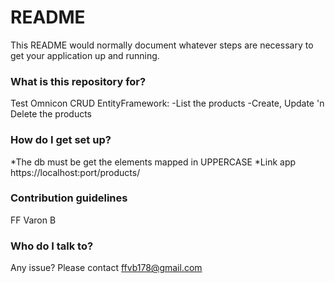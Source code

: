 # README #

This README would normally document whatever steps are necessary to get your application up and running.

### What is this repository for? ###

Test Omnicon CRUD EntityFramework:
-List the products
-Create, Update 'n Delete the products

### How do I get set up? ###

*The db must be get the elements mapped in UPPERCASE
*Link app https://localhost:port/products/

### Contribution guidelines ###

FF Varon B

### Who do I talk to? ###

Any issue? Please contact ffvb178@gmail.com